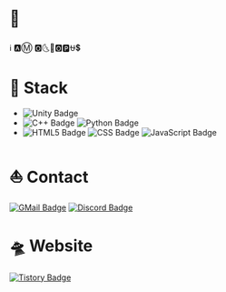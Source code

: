 # 🐙
ℹ️ 🅰️Ⓜ️ 🅾️🌜🌴🅾️🅿️⛎💲

# 🌊 Stack
- ![Unity Badge](https://img.shields.io/badge/Unity-000000?&style=flat-square&logo=unity&logoColor=white)
- ![C++ Badge](https://img.shields.io/badge/C++-00599C?&style=flat-square&logo=cplusplus&logoColor=white)
  ![Python Badge](https://img.shields.io/badge/Python-3776AB?&style=flat-square&logo=python&logoColor=white)
- ![HTML5 Badge](https://img.shields.io/badge/HTML5-E34F26?&style=flat-square&logo=html5&logoColor=white)
  ![CSS Badge](https://img.shields.io/badge/CSS-663399?&style=flat-square&logo=css&logoColor=white)
  ![JavaScript Badge](https://img.shields.io/badge/JavaScript-F7DF1E?&style=flat-square&logo=javascript&logoColor=white)
  
# ⛵ Contact
[![GMail Badge](https://img.shields.io/badge/-yhak0205@gmail.com-EA4335?style=flat-square&logo=GMail&logoColor=white&link=mailto:yhak0205@gmail.com)](mailto:yhak0205@gmail.com)
[![Discord Badge](https://img.shields.io/badge/-baghakdorung-5865F2?style=flat-square&logo=Discord&logoColor=white&link=https://discord.com)](https://discord.com/users/499043186078122004)

# 🛸 Website
[![Tistory Badge](https://img.shields.io/badge/-baghakdorung.tistory.com-ff5a4a?style=flat-square&logo=tistory&logoColor=white&link=baghakdorung.tistory.com)](baghakdorung.tistory.com)

